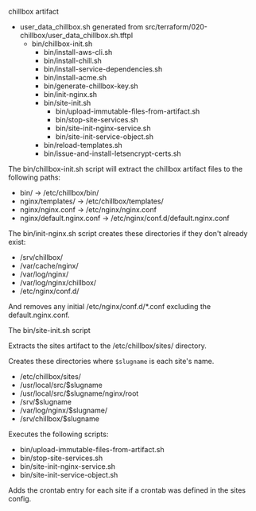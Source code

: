 chillbox artifact 

- user_data_chillbox.sh generated from src/terraform/020-chillbox/user_data_chillbox.sh.tftpl
    - bin/chillbox-init.sh
        - bin/install-aws-cli.sh
        - bin/install-chill.sh
        - bin/install-service-dependencies.sh
        - bin/install-acme.sh
        - bin/generate-chillbox-key.sh
        - bin/init-nginx.sh
        - bin/site-init.sh
            - bin/upload-immutable-files-from-artifact.sh
            - bin/stop-site-services.sh
            - bin/site-init-nginx-service.sh
            - bin/site-init-service-object.sh
        - bin/reload-templates.sh
        - bin/issue-and-install-letsencrypt-certs.sh

The bin/chillbox-init.sh script will extract the chillbox artifact files to the following
paths:

- bin/ -> /etc/chillbox/bin/
- nginx/templates/ -> /etc/chillbox/templates/
- nginx/nginx.conf -> /etc/nginx/nginx.conf
- nginx/default.nginx.conf -> /etc/nginx/conf.d/default.nginx.conf

The bin/init-nginx.sh script creates these directories if they don't already
exist:

- /srv/chillbox/
- /var/cache/nginx/
- /var/log/nginx/
- /var/log/nginx/chillbox/
- /etc/nginx/conf.d/

And removes any initial /etc/nginx/conf.d/*.conf excluding the
default.nginx.conf.

The bin/site-init.sh script

Extracts the sites artifact to the /etc/chillbox/sites/ directory.

Creates these directories where `$slugname` is each site's name.

- /etc/chillbox/sites/
- /usr/local/src/$slugname
- /usr/local/src/$slugname/nginx/root
- /srv/$slugname
- /var/log/nginx/$slugname/
- /srv/chillbox/$slugname

Executes the following scripts:

- bin/upload-immutable-files-from-artifact.sh
- bin/stop-site-services.sh
- bin/site-init-nginx-service.sh
- bin/site-init-service-object.sh

Adds the crontab entry for each site if a crontab was defined in the sites
config.
